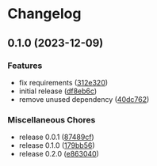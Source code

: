 # Changelog

## 0.1.0 (2023-12-09)


### Features

* fix requirements ([312e320](https://github.com/gsols/validate/commit/312e3201efeb291f8c9e7de747e2e37e1860738b))
* initial release ([df8eb6c](https://github.com/gsols/validate/commit/df8eb6ced071fb99228c4c81c5452f3de3e8a828))
* remove unused dependency ([40dc762](https://github.com/gsols/validate/commit/40dc762744c73081b0893f0607d1b144829da0fd))


### Miscellaneous Chores

* release 0.0.1 ([87489cf](https://github.com/gsols/validate/commit/87489cf9f98bdd0abaabc3b313b2b723dcefe42c))
* release 0.1.0 ([179bb56](https://github.com/gsols/validate/commit/179bb5662def259fc487b8af10f81b7dbde88e74))
* release 0.2.0 ([e863040](https://github.com/gsols/validate/commit/e863040404744b8f51d68ee45422c061de14dd53))
